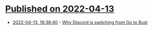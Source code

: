# [Published on 2022-04-13](index.md)

* [2022-04-13, 19:38:40](https://news.ycombinator.com/item?id=31019234) - [Why Discord is switching from Go to Rust](https://discord.com/blog/why-discord-is-switching-from-go-to-rust)
